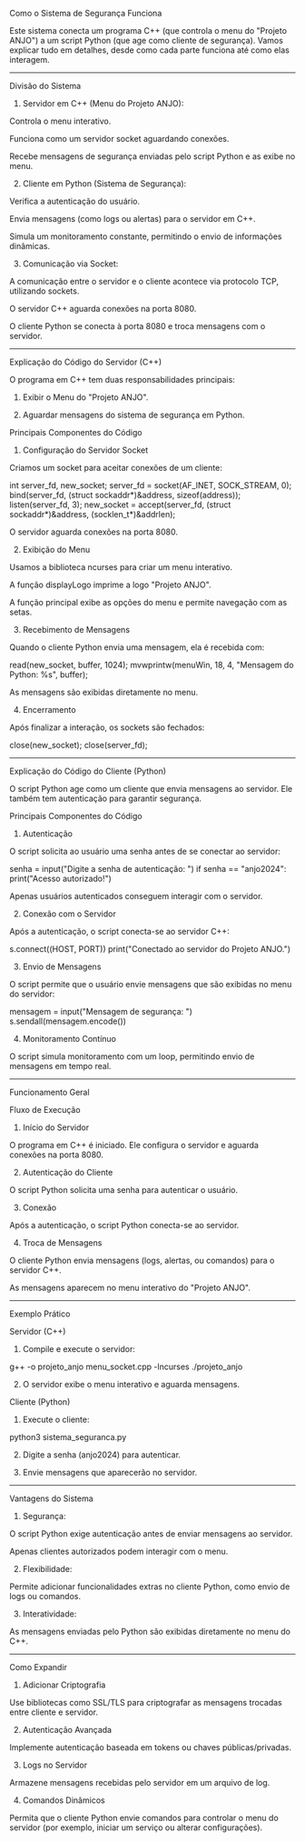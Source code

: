 Como o Sistema de Segurança Funciona

Este sistema conecta um programa C++ (que controla o menu do "Projeto ANJO") a um script Python (que age como cliente de segurança). Vamos explicar tudo em detalhes, desde como cada parte funciona até como elas interagem.


---

Divisão do Sistema

1. Servidor em C++ (Menu do Projeto ANJO):

Controla o menu interativo.

Funciona como um servidor socket aguardando conexões.

Recebe mensagens de segurança enviadas pelo script Python e as exibe no menu.



2. Cliente em Python (Sistema de Segurança):

Verifica a autenticação do usuário.

Envia mensagens (como logs ou alertas) para o servidor em C++.

Simula um monitoramento constante, permitindo o envio de informações dinâmicas.



3. Comunicação via Socket:

A comunicação entre o servidor e o cliente acontece via protocolo TCP, utilizando sockets.

O servidor C++ aguarda conexões na porta 8080.

O cliente Python se conecta à porta 8080 e troca mensagens com o servidor.





---

Explicação do Código do Servidor (C++)

O programa em C++ tem duas responsabilidades principais:

1. Exibir o Menu do "Projeto ANJO".


2. Aguardar mensagens do sistema de segurança em Python.



Principais Componentes do Código

1. Configuração do Servidor Socket

Criamos um socket para aceitar conexões de um cliente:

int server_fd, new_socket;
server_fd = socket(AF_INET, SOCK_STREAM, 0);
bind(server_fd, (struct sockaddr*)&address, sizeof(address));
listen(server_fd, 3);
new_socket = accept(server_fd, (struct sockaddr*)&address, (socklen_t*)&addrlen);

O servidor aguarda conexões na porta 8080.



2. Exibição do Menu

Usamos a biblioteca ncurses para criar um menu interativo.

A função displayLogo imprime a logo "Projeto ANJO".

A função principal exibe as opções do menu e permite navegação com as setas.



3. Recebimento de Mensagens

Quando o cliente Python envia uma mensagem, ela é recebida com:

read(new_socket, buffer, 1024);
mvwprintw(menuWin, 18, 4, "Mensagem do Python: %s", buffer);

As mensagens são exibidas diretamente no menu.



4. Encerramento

Após finalizar a interação, os sockets são fechados:

close(new_socket);
close(server_fd);





---

Explicação do Código do Cliente (Python)

O script Python age como um cliente que envia mensagens ao servidor. Ele também tem autenticação para garantir segurança.

Principais Componentes do Código

1. Autenticação

O script solicita ao usuário uma senha antes de se conectar ao servidor:

senha = input("Digite a senha de autenticação: ")
if senha == "anjo2024":
    print("Acesso autorizado!")

Apenas usuários autenticados conseguem interagir com o servidor.



2. Conexão com o Servidor

Após a autenticação, o script conecta-se ao servidor C++:

s.connect((HOST, PORT))
print("Conectado ao servidor do Projeto ANJO.")



3. Envio de Mensagens

O script permite que o usuário envie mensagens que são exibidas no menu do servidor:

mensagem = input("Mensagem de segurança: ")
s.sendall(mensagem.encode())



4. Monitoramento Contínuo

O script simula monitoramento com um loop, permitindo envio de mensagens em tempo real.





---

Funcionamento Geral

Fluxo de Execução

1. Início do Servidor

O programa em C++ é iniciado. Ele configura o servidor e aguarda conexões na porta 8080.



2. Autenticação do Cliente

O script Python solicita uma senha para autenticar o usuário.



3. Conexão

Após a autenticação, o script Python conecta-se ao servidor.



4. Troca de Mensagens

O cliente Python envia mensagens (logs, alertas, ou comandos) para o servidor C++.

As mensagens aparecem no menu interativo do "Projeto ANJO".





---

Exemplo Prático

Servidor (C++)

1. Compile e execute o servidor:

g++ -o projeto_anjo menu_socket.cpp -lncurses
./projeto_anjo


2. O servidor exibe o menu interativo e aguarda mensagens.



Cliente (Python)

1. Execute o cliente:

python3 sistema_seguranca.py


2. Digite a senha (anjo2024) para autenticar.


3. Envie mensagens que aparecerão no servidor.




---

Vantagens do Sistema

1. Segurança:

O script Python exige autenticação antes de enviar mensagens ao servidor.

Apenas clientes autorizados podem interagir com o menu.



2. Flexibilidade:

Permite adicionar funcionalidades extras no cliente Python, como envio de logs ou comandos.



3. Interatividade:

As mensagens enviadas pelo Python são exibidas diretamente no menu do C++.





---

Como Expandir

1. Adicionar Criptografia

Use bibliotecas como SSL/TLS para criptografar as mensagens trocadas entre cliente e servidor.



2. Autenticação Avançada

Implemente autenticação baseada em tokens ou chaves públicas/privadas.



3. Logs no Servidor

Armazene mensagens recebidas pelo servidor em um arquivo de log.



4. Comandos Dinâmicos

Permita que o cliente Python envie comandos para controlar o menu do servidor (por exemplo, iniciar um serviço ou alterar configurações).

